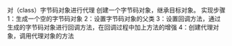 对（class）字节码对象进行代理 创建一个字节码对象，继承目标对象。
实现步骤
1：生成一个空的字节码对象
2：设置字节码对象的父类
3：设置回调方法，通过生成的字节码对象进行回调方法，在回调过程中加上方法的增强
4：创建代理对象，调用代理对象的方法




      
    